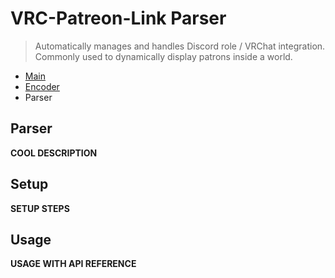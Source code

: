 # VRC-Patreon-Link Parser
> Automatically manages and handles Discord role / VRChat integration. Commonly used to dynamically display patrons inside a world.

- [Main](../README.md)
- [Encoder](../encoder/README.md)
- Parser

## Parser
**COOL DESCRIPTION**

## Setup
**SETUP STEPS**

## Usage
**USAGE WITH API REFERENCE**